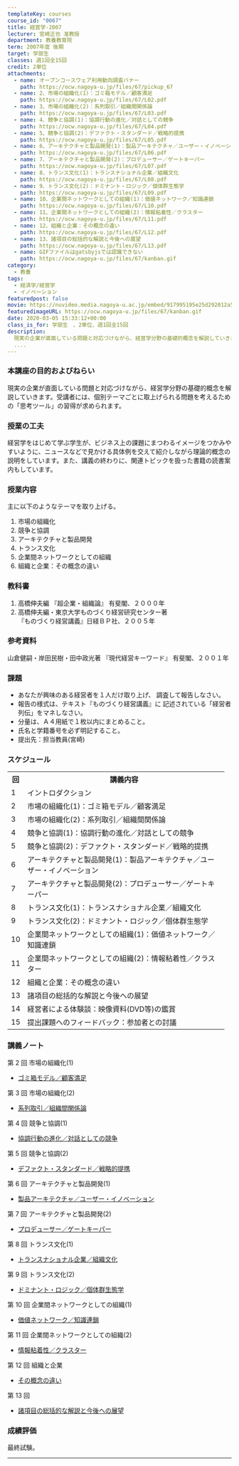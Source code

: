 ```yaml
---
templateKey: courses
course_id: "0067"
title: 経営学-2007
lecturer: 宮崎正也 准教授
department: 教養教育院
term: 2007年度 後期
target: 学部生
classes: 週1回全15回
credit: 2単位
attachments:
  - name: オープンコースウェア利用動向調査バナー
    path: https://ocw.nagoya-u.jp/files/67/pickup_67
  - name: 2、市場の組織化(1)：ゴミ箱モデル／顧客満足
    path: https://ocw.nagoya-u.jp/files/67/L02.pdf
  - name: 3、市場の組織化(2)：系列取引／組織間関係論
    path: https://ocw.nagoya-u.jp/files/67/L03.pdf
  - name: 4、競争と協調(1)：協調行動の進化／対話としての競争
    path: https://ocw.nagoya-u.jp/files/67/L04.pdf
  - name: 5、競争と協調(2)：デファクト・スタンダード／戦略的提携
    path: https://ocw.nagoya-u.jp/files/67/L05.pdf
  - name: 6、アーキテクチャと製品開発(1)：製品アーキテクチャ／ユーザー・イノベーション
    path: https://ocw.nagoya-u.jp/files/67/L06.pdf
  - name: 7、アーキテクチャと製品開発(2)：プロデューサー／ゲートキーパー
    path: https://ocw.nagoya-u.jp/files/67/L07.pdf
  - name: 8、トランス文化(1)：トランスナショナル企業／組織文化
    path: https://ocw.nagoya-u.jp/files/67/L08.pdf
  - name: 9、トランス文化(2)：ドミナント・ロジック／個体群生態学
    path: https://ocw.nagoya-u.jp/files/67/L09.pdf
  - name: 10、企業間ネットワークとしての組織(1)：価値ネットワーク／知識連鎖
    path: https://ocw.nagoya-u.jp/files/67/L10.pdf
  - name: 11、企業間ネットワークとしての組織(2)：情報粘着性／クラスター
    path: https://ocw.nagoya-u.jp/files/67/L11.pdf
  - name: 12、組織と企業：その概念の違い
    path: https://ocw.nagoya-u.jp/files/67/L12.pdf
  - name: 13、諸項目の総括的な解説と今後への展望
    path: https://ocw.nagoya-u.jp/files/67/L13.pdf
  - name: GIFファイルはgatsbyjsでは認識できない
    path: https://ocw.nagoya-u.jp/files/67/kanban.gif
category:
  - 教養
tags:
  - 経済学/経営学
  - イノベーション
featuredpost: false
movie: https://nuvideo.media.nagoya-u.ac.jp/embed/917995195e25d292012a509660001a66599fd906
featuredimageURL: https://ocw.nagoya-u.jp/files/67/kanban.gif
date: 2020-03-05 15:33:12+00:00
class_is_for: 学部生　、2単位、週1回全15回
description:
  現実の企業が直面している問題と対応づけながら、経営学分野の基礎的概念を解説していきます。受講者には、個別テーマごとに取上げられる問題を考えるための「思考ツール」の習得が求められます。
  ....
---
```


### 本講座の目的およびねらい

現実の企業が直面している問題と対応づけながら、経営学分野の基礎的概念を解説していきます。受講者には、個別テーマごとに取上げられる問題を考えるための「思考ツール」の習得が求められます。

### 授業の工夫

経営学をはじめて学ぶ学生が、ビジネス上の課題にまつわるイメージをつかみやすいように、ニュースなどで見かける具体例を交えて紹介しながら理論的概念の説明をしています。また、講義の終わりに、関連トピックを扱った書籍の読書案内もしています。

### 授業内容

主に以下のようなテーマを取り上げる。

1. 市場の組織化
2. 競争と協調
3. アーキテクチャと製品開発
4. トランス文化
5. 企業間ネットワークとしての組織
6. 組織と企業：その概念の違い

### 教科書

1. 高橋伸夫編 『超企業・組織論』 有斐閣、２０００年
2. 高橋伸夫編・東京大学ものづくり経営研究センター著  
   『ものづくり経営講義』日経ＢＰ社、２００５年

### 参考資料

山倉健嗣・岸田民樹・田中政光著 『現代経営キーワード』 有斐閣、２００１年

### 課題

- あなたが興味のある経営者を１人だけ取り上げ、 調査して報告しなさい。
- 報告の様式は、テキスト『ものづくり経営講義』に 記述されている「経営者列伝」をマネしなさい。
- 分量は、Ａ４用紙で１枚以内にまとめること。
- 氏名と学籍番号を必ず明記すること。
- 提出先：担当教員(宮崎)

<h3>スケジュール</h3>
<table class="basic" width="455">
<tr>
<th width="20" class="center">回</th>
<th width="435" class="center">講義内容</th>
</tr>
<tr>
<td class="center">1</td>
<td>
イントロダクション
</td>
</tr>
<tr>
<td class="center">2</td>
<td>
市場の組織化(1)：ゴミ箱モデル／顧客満足
</td>
</tr>
<tr>
<td class="center">3</td>
<td>
市場の組織化(2)：系列取引／組織間関係論
</td>
</tr>
<tr>
<td class="center">4</td>
<td>
競争と協調(1)：協調行動の進化／対話としての競争
</td>
</tr>
<tr>
<td class="center">5</td>
<td>
競争と協調(2)：デファクト・スタンダード／戦略的提携
</td>
</tr>
<tr>
<td class="center">6</td>
<td>
アーキテクチャと製品開発(1)：製品アーキテクチャ／ユーザー・イノベーション
</td>
</tr>
<tr>
<td class="center">7</td>
<td>
アーキテクチャと製品開発(2)：プロデューサー／ゲートキーパー
</td>
</tr>
<tr>
<td class="center">8</td>
<td>
トランス文化(1)：トランスナショナル企業／組織文化
</td>
</tr>
<tr>
<td class="center">9</td>
<td>
トランス文化(2)：ドミナント・ロジック／個体群生態学
</td>
</tr>
<tr>
<td class="center">10</td>
<td>
企業間ネットワークとしての組織(1)：価値ネットワーク／知識連鎖
</td>
</tr>
<tr>
<td class="center">11</td>
<td>
企業間ネットワークとしての組織(2)：情報粘着性／クラスター
</td>
</tr>
<tr>
<td class="center">12</td>
<td>
組織と企業：その概念の違い
</td>
</tr>
<tr>
<td class="center">13</td>
<td>
諸項目の総括的な解説と今後への展望
</td>
</tr>
<tr>
<td class="center">14</td>
<td>
経営者による体験談：映像資料(DVD等)の鑑賞
</td>
</tr>
<tr>
<td class="center">15</td>
<td>
提出課題へのフィードバック：参加者との討議
</td>
</tr>
</table>

### 講義ノート

第 2 回 市場の組織化(1)

- [ゴミ箱モデル／顧客満足](https://ocw.nagoya-u.jp/files/67/L02.pdf)

第 3 回 市場の組織化(2)

- [系列取引／組織間関係論](https://ocw.nagoya-u.jp/files/67/L03.pdf)

第 4 回 競争と協調(1)

- [協調行動の進化／対話としての競争](https://ocw.nagoya-u.jp/files/67/L04.pdf)

第 5 回 競争と協調(2)

- [デファクト・スタンダード／戦略的提携](https://ocw.nagoya-u.jp/files/67/L05.pdf)

第 6 回 アーキテクチャと製品開発(1)

- [製品アーキテクチャ／ユーザー・イノベーション](https://ocw.nagoya-u.jp/files/67/L06.pdf)

第 7 回 アーキテクチャと製品開発(2)

- [プロデューサー／ゲートキーパー](https://ocw.nagoya-u.jp/files/67/L07.pdf)

第 8 回 トランス文化(1)

- [トランスナショナル企業／組織文化](https://ocw.nagoya-u.jp/files/67/L08.pdf)

第 9 回 トランス文化(2)

- [ドミナント・ロジック／個体群生態学](https://ocw.nagoya-u.jp/files/67/L09.pdf)

第 10 回 企業間ネットワークとしての組織(1)

- [価値ネットワーク／知識連鎖](https://ocw.nagoya-u.jp/files/67/L10.pdf)

第 11 回 企業間ネットワークとしての組織(2)

- [情報粘着性／クラスター](https://ocw.nagoya-u.jp/files/67/L11.pdf)

第 12 回 組織と企業

- [その概念の違い](https://ocw.nagoya-u.jp/files/67/L12.pdf)

第 13 回

- [諸項目の総括的な解説と今後への展望](https://ocw.nagoya-u.jp/files/67/L13.pdf)

### 成績評価

最終試験。

---
